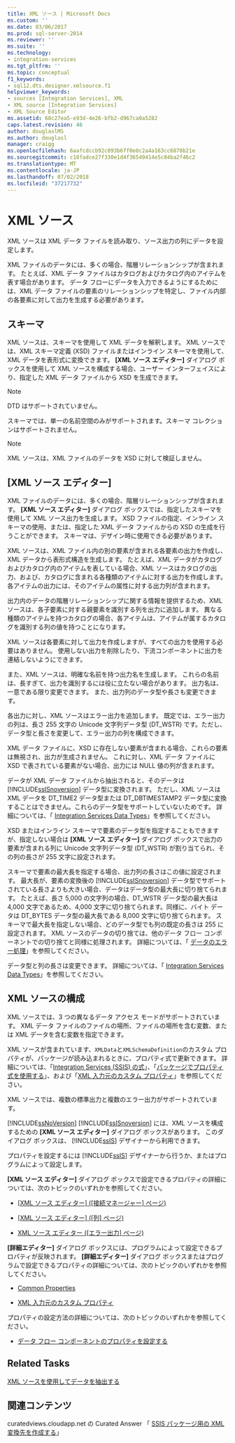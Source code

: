 ```yaml
---
title: XML ソース | Microsoft Docs
ms.custom: ''
ms.date: 03/06/2017
ms.prod: sql-server-2014
ms.reviewer: ''
ms.suite: ''
ms.technology:
- integration-services
ms.tgt_pltfrm: ''
ms.topic: conceptual
f1_keywords:
- sql12.dts.designer.xmlsource.f1
helpviewer_keywords:
- sources [Integration Services], XML
- XML source [Integration Services]
- XML Source Editor
ms.assetid: 68c27ea5-e93d-4e26-bfb2-d967ca0a5282
caps.latest.revision: 46
author: douglaslMS
ms.author: douglasl
manager: craigg
ms.openlocfilehash: 6aafcdccb92c093b6ff0e8c2a4a163cc6878b21e
ms.sourcegitcommit: c18fadce27f330e1d4f36549414e5c84ba2f46c2
ms.translationtype: MT
ms.contentlocale: ja-JP
ms.lasthandoff: 07/02/2018
ms.locfileid: "37217732"
---
```

# <a name="xml-source"></a>XML ソース
  XML ソースは XML データ ファイルを読み取り、ソース出力の列にデータを設定します。  
  
 XML ファイルのデータには、多くの場合、階層リレーションシップが含まれます。 たとえば、XML データ ファイルはカタログおよびカタログ内のアイテムを表す場合があります。 データ フローにデータを入力できるようにするためには、XML データ ファイルの要素のリレーションシップを特定し、ファイル内部の各要素に対して出力を生成する必要があります。  
  
## <a name="schemas"></a>スキーマ  
 XML ソースは、スキーマを使用して XML データを解釈します。 XML ソースでは、XML スキーマ定義 (XSD) ファイルまたはインライン スキーマを使用して、XML データを表形式に変換できます。 **[XML ソース エディター]** ダイアログ ボックスを使用して XML ソースを構成する場合、ユーザー インターフェイスにより、指定した XML データ ファイルから XSD を生成できます。  
  
> [!NOTE]  
>  DTD はサポートされていません。  
  
 スキーマでは、単一の名前空間のみがサポートされます。スキーマ コレクションはサポートされません。  
  
> [!NOTE]  
>  XML ソースは、XML ファイルのデータを XSD に対して検証しません。  
  
## <a name="xml-source-editor"></a>[XML ソース エディター]  
 XML ファイルのデータには、多くの場合、階層リレーションシップが含まれます。 **[XML ソース エディター]** ダイアログ ボックスでは、指定したスキーマを使用して XML ソース出力を生成します。 XSD ファイルの指定、インライン スキーマの使用、または、指定した XML データ ファイルからの XSD の生成を行うことができます。 スキーマは、デザイン時に使用できる必要があります。  
  
 XML ソースは、XML ファイル内の別の要素が含まれる各要素の出力を作成し、XML データから表形式構造を生成します。 たとえば、XML データがカタログおよびカタログ内のアイテムを表している場合、XML ソースはカタログの出力、および、カタログに含まれる各種類のアイテムに対する出力を作成します。 各アイテムの出力には、そのアイテムの属性に対する出力列が含まれます。  
  
 出力内のデータの階層リレーションシップに関する情報を提供するため、XML ソースは、各子要素に対する親要素を識別する列を出力に追加します。 異なる種類のアイテムを持つカタログの場合、各アイテムは、アイテムが属するカタログを識別する列の値を持つことになります。  
  
 XML ソースは各要素に対して出力を作成しますが、すべての出力を使用する必要はありません。 使用しない出力を削除したり、下流コンポーネントに出力を連結しないようにできます。  
  
 また、XML ソースは、明確な名前を持つ出力名を生成します。 これらの名前は、長すぎて、出力を識別するには役に立たない場合があります。 出力名は、一意である限り変更できます。 また、出力列のデータ型や長さも変更できます。  
  
 各出力に対し、XML ソースはエラー出力を追加します。 既定では、エラー出力の列は、長さ 255 文字の Unicode 文字列データ型 (DT_WSTR) です。ただし、データ型と長さを変更して、エラー出力の列を構成できます。  
  
 XML データ ファイルに、XSD に存在しない要素が含まれる場合、これらの要素は無視され、出力が生成されません。 これに対し、XML データ ファイルに XSD で表されている要素がない場合、出力には NULL 値の列が含まれます。  
  
 データが XML データ ファイルから抽出されると、そのデータは [!INCLUDE[ssISnoversion](../../includes/ssisnoversion-md.md)] データ型に変換されます。 ただし、XML ソースは XML データを DT_TIME2 データ型または DT_DBTIMESTAMP2 データ型に変換することはできません。これらのデータ型をサポートしていないためです。 詳細については、「 [Integration Services Data Types](integration-services-data-types.md)」を参照してください。  
  
 XSD またはインライン スキーマで要素のデータ型を指定することもできますが、指定しない場合は **[XML ソース エディター]** ダイアログ ボックスで出力の要素が含まれる列に Unicode 文字列データ型 (DT_WSTR) が割り当てられ、その列の長さが 255 文字に設定されます。  
  
 スキーマで要素の最大長を指定する場合、出力列の長さはこの値に設定されます。 最大長が、要素の変換後の [!INCLUDE[ssISnoversion](../../includes/ssisnoversion-md.md)] データ型でサポートされている長さよりも大きい場合、データはデータ型の最大長に切り捨てられます。 たとえば、長さ 5,000 の文字列の場合、DT_WSTR データ型の最大長は 4,000 文字であるため、4,000 文字に切り捨てられます。同様に、バイト データは DT_BYTES データ型の最大長である 8,000 文字に切り捨てられます。 スキーマで最大長を指定しない場合、どのデータ型でも列の既定の長さは 255 に設定されます。 XML ソースのデータの切り捨ては、他のデータ フロー コンポーネントでの切り捨てと同様に処理されます。 詳細については、「 [データのエラー処理](error-handling-in-data.md)」を参照してください。  
  
 データ型と列の長さは変更できます。 詳細については、「 [Integration Services Data Types](integration-services-data-types.md)」を参照してください。  
  
## <a name="configuration-of-the-xml-source"></a>XML ソースの構成  
 XML ソースでは、3 つの異なるデータ アクセス モードがサポートされています。 XML データ ファイルのファイルの場所、ファイルの場所を含む変数、または XML データを含む変数を指定できます。  
  
 XML ソースが含まれています、`XMLData`と`XMLSchemaDefinition`のカスタム プロパティが、パッケージが読み込まれるときに、プロパティ式で更新できます。 詳細については、「[Integration Services (SSIS) の式](../expressions/integration-services-ssis-expressions.md)」、「[パッケージでプロパティ式を使用する](../expressions/use-property-expressions-in-packages.md)」、および「[XML 入力元のカスタム プロパティ](xml-source-custom-properties.md)」を参照してください。  
  
 XML ソースでは、複数の標準出力と複数のエラー出力がサポートされています。  
  
 [!INCLUDE[ssNoVersion](../../includes/ssnoversion-md.md)] [!INCLUDE[ssISnoversion](../../includes/ssisnoversion-md.md)] には、XML ソースを構成するための **[XML ソース エディター]** ダイアログ ボックスがあります。 このダイアログ ボックスは、 [!INCLUDE[ssIS](../../includes/ssis-md.md)] デザイナーから利用できます。  
  
 プロパティを設定するには [!INCLUDE[ssIS](../../includes/ssis-md.md)] デザイナーから行うか、またはプログラムによって設定します。  
  
 **[XML ソース エディター]** ダイアログ ボックスで設定できるプロパティの詳細については、次のトピックのいずれかを参照してください。  
  
-   [[XML ソース エディター] &#40;[接続マネージャー] ページ&#41;](../xml-source-editor-connection-manager-page.md)  
  
-   [[XML ソース エディター] &#40;[列] ページ&#41;](../xml-source-editor-columns-page.md)  
  
-   [XML ソース エディター &#40;[エラー出力] ページ&#41;](../xml-source-editor-error-output-page.md)  
  
 **[詳細エディター]** ダイアログ ボックスには、プログラムによって設定できるプロパティが反映されます。 **[詳細エディター]** ダイアログ ボックスまたはプログラムで設定できるプロパティの詳細については、次のトピックのいずれかを参照してください。  
  
-   [Common Properties](../common-properties.md)  
  
-   [XML 入力元のカスタム プロパティ](xml-source-custom-properties.md)  
  
 プロパティの設定方法の詳細については、次のトピックのいずれかを参照してください。  
  
-   [データ フロー コンポーネントのプロパティを設定する](set-the-properties-of-a-data-flow-component.md)  
  
## <a name="related-tasks"></a>Related Tasks  
 [XML ソースを使用してデータを抽出する](xml-source.md)  
  
## <a name="related-content"></a>関連コンテンツ  
 curatedviews.cloudapp.net の Curated Answer 「 [SSIS パッケージ用の XML 変換先を作成する](http://go.microsoft.com/fwlink/?LinkId=321993)」  
  
  
